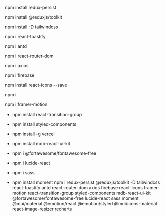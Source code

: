 npm install redux-persist

npm install @reduxjs/toolkit

npm install -D tailwindcss

npm i react-toastify

npm i antd

npm i react-router-dom

npm i axios

npm i firebase

npm install react-icons --save

npm i

npm i framer-motion

- npm install react-transition-group

- npm install styled-components

- npm install -g vercel

- npm install mdb-react-ui-kit

- npm i @fortawesome/fontawesome-free

- npm i lucide-react

- npm i sass

- npm install moment
npm i redux-persist @reduxjs/toolkit -D tailwindcss react-toastify antd react-router-dom axios firebase react-icons framer-motion 
react-transition-group styled-components mdb-react-ui-kit @fortawesome/fontawesome-free lucide-react sass moment @mui/material 
@emotion/react @emotion/styled @mui/icons-material react-image-resizer recharts
